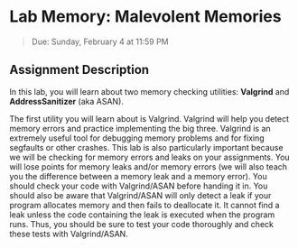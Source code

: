 # Lab Memory: Malevolent Memories

> Due: Sunday, February 4 at 11:59 PM


## Assignment Description

In this lab, you will learn about two memory checking utilities: **Valgrind** and **AddressSanitizer** (aka ASAN).

The first utility you will learn about is Valgrind. Valgrind will help you detect memory errors and practice implementing the big three. Valgrind is an extremely useful tool for debugging memory problems and for fixing segfaults or other crashes. This lab is also particularly important because we will be checking for memory errors and leaks on your assignments. You will lose points for memory leaks and/or memory errors (we will also teach you the difference between a memory leak and a memory error). You should check your code with Valgrind/ASAN before handing it in. You should also be aware that Valgrind/ASAN will only detect a leak if your program allocates memory and then fails to deallocate it. It cannot find a leak unless the code containing the leak is executed when the program runs. Thus, you should be sure to test your code thoroughly and check these tests with Valgrind/ASAN.
